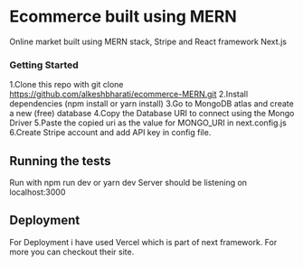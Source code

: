 # Ecommerce built using MERN
Online market built using MERN stack, Stripe and React framework Next.js

### Getting Started

1.Clone this repo with git clone https://github.com/alkeshbharati/ecommerce-MERN.git
2.Install dependencies (npm install or yarn install)
3.Go to MongoDB atlas and create a new (free) database
4.Copy the Database URI to connect using the Mongo Driver
5.Paste the copied uri as the value for MONGO_URI in next.config.js
6.Create Stripe account and add API key in config file.


## Running the tests

Run with npm run dev or yarn dev
Server should be listening on localhost:3000

## Deployment

For Deployment i have used Vercel which is part of next framework. For more you can checkout their site.


